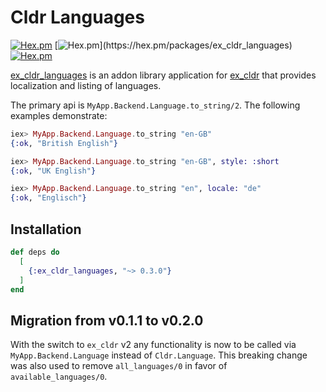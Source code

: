 # Cldr Languages

[![Hex.pm](https://img.shields.io/hexpm/v/ex_cldr_languages.svg)](https://hex.pm/packages/ex_cldr_languages)
[![Hex.pm](https://img.shields.io/hexpm/dw/ex_cldr_languages.svg?)](https://hex.pm/packages/ex_cldr_languages)
[![Hex.pm](https://img.shields.io/hexpm/l/ex_cldr_languages.svg)](https://hex.pm/packages/ex_cldr_languages)

[ex_cldr_languages](https://github.com/elixir-cldr/cldr_languages) is an addon library application for [ex_cldr](https://hex.pm/packages/ex_cldr) that provides localization and listing of languages.

The primary api is `MyApp.Backend.Language.to_string/2`. The following examples demonstrate:

```elixir
iex> MyApp.Backend.Language.to_string "en-GB"
{:ok, "British English"}

iex> MyApp.Backend.Language.to_string "en-GB", style: :short
{:ok, "UK English"}

iex> MyApp.Backend.Language.to_string "en", locale: "de"
{:ok, "Englisch"}
```

## Installation

```elixir
def deps do
  [
    {:ex_cldr_languages, "~> 0.3.0"}
  ]
end
```

## Migration from v0.1.1 to v0.2.0

With the switch to `ex_cldr` v2 any functionality is now to be called via `MyApp.Backend.Language` instead of `Cldr.Language`. This breaking change was 
also used to remove `all_languages/0` in favor of `available_languages/0`.